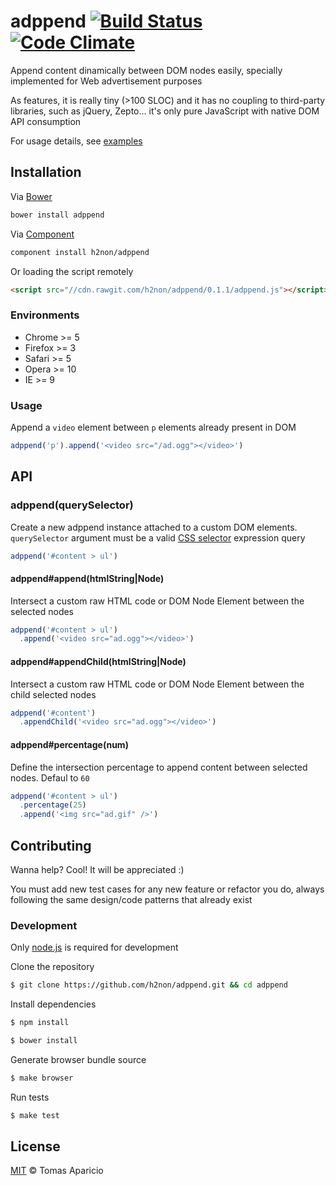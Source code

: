 # adppend [![Build Status](https://api.travis-ci.org/h2non/adppend.svg?branch=master)][travis] [![Code Climate](https://codeclimate.com/github/h2non/adppend/badges/gpa.svg)](https://codeclimate.com/github/h2non/adppend)

Append content dinamically between DOM nodes easily, specially implemented for Web advertisement purposes

As features, it is really tiny (>100 SLOC) and it has no coupling to third-party libraries, such as jQuery, Zepto... it's only pure JavaScript with native DOM API consumption

For usage details, see [examples](https://github.com/h2non/adppend/tree/master/examples)

## Installation

Via [Bower](http://bower.io)
```bash
bower install adppend
```

Via [Component](http://component.io/)
```bash
component install h2non/adppend
```

Or loading the script remotely
```html
<script src="//cdn.rawgit.com/h2non/adppend/0.1.1/adppend.js"></script>
```

### Environments

- Chrome >= 5
- Firefox >= 3
- Safari >= 5
- Opera >= 10
- IE >= 9

### Usage

Append a `video` element between `p` elements already present in DOM
```js
adppend('p').append('<video src="/ad.ogg"></video>')
```

## API

### adppend(querySelector)

Create a new adppend instance attached to a custom DOM elements.
`querySelector` argument must be a valid [CSS selector](https://developer.mozilla.org/en-US/docs/Web/Guide/CSS/Getting_Started/Selectors) expression query

```js
adppend('#content > ul')
```

#### adppend#append(htmlString|Node)

Intersect a custom raw HTML code or DOM Node Element between the selected nodes

```js
adppend('#content > ul')
  .append('<video src="ad.ogg"></video>')
```

#### adppend#appendChild(htmlString|Node)

Intersect a custom raw HTML code or DOM Node Element between the child selected nodes

```js
adppend('#content')
  .appendChild('<video src="ad.ogg"></video>')
```

#### adppend#percentage(num)

Define the intersection percentage to append content between selected nodes. Defaul to `60`

```js
adppend('#content > ul')
  .percentage(25)
  .append('<img src="ad.gif" />')
```

## Contributing

Wanna help? Cool! It will be appreciated :)

You must add new test cases for any new feature or refactor you do,
always following the same design/code patterns that already exist

### Development

Only [node.js](http://nodejs.org) is required for development

Clone the repository
```bash
$ git clone https://github.com/h2non/adppend.git && cd adppend
```

Install dependencies
```bash
$ npm install
```
```bash
$ bower install
```

Generate browser bundle source
```bash
$ make browser
```

Run tests
```bash
$ make test
```

## License

[MIT](http://opensource.org/licenses/MIT) © Tomas Aparicio

[travis]: http://travis-ci.org/h2non/adppend
